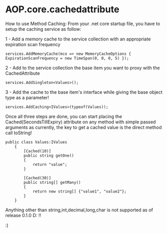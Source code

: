 # AOP.core.cachedattribute


How to use Method Caching:
From your .net core startup file, you have to setup the caching service as follow:

1 - Add a memory cache to the service collection with an appropriate expiration scan frequency
```CSHARP
services.AddMemoryCache(mco => new MemoryCacheOptions { ExpirationScanFrequency = new TimeSpan(0, 0, 0, 5) });
```
2 - Add to the service collection the base item you want to proxy with the CachedAttribute
```CSHARP
services.AddSingleton<Values>();
```
3 - Add the cache to the base item's interface while giving the base object type as a parameter!
```CSHARP
services.AddCaching<IValues>(typeof(Values));
```

Once all three steps are done, you can start placing the Cached(SecondsTillExpiry) attribute on any method with simple passed arguments as currently, the key to get a cached value is the direct method call toString!

```CSHARP
public class Values:IValues
    {
        [Cached(10)]
        public string getOne()
        {
            return "value";
        }

        [Cached(30)]
        public string[] getMany()
        {
            return new string[] {"value1", "value2"};
        }
    }
```

Anything other than string,int,decimal,long,char is not supported as of release 0.1.0 D: !!

:)
